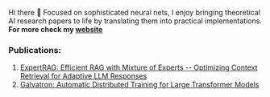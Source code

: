 Hi there 👋 Focused on sophisticated neural nets, I enjoy bringing theoretical AI research papers to life by translating them into practical implementations.
**For more check my [website](https://esmail-ibraheem.github.io/)** 

### **Publications:**
1. [ExpertRAG: Efficient RAG with Mixture of Experts -- Optimizing Context Retrieval for Adaptive LLM Responses ](https://arxiv.org/abs/2504.08744)
2. [Galvatron: Automatic Distributed Training for Large Transformer Models](https://arxiv.org/abs/2504.03662)


<!--
**Esmail-ibraheem/Esmail-ibraheem** is a ✨ _special_ ✨ repository because its `README.md` (this file) appears on your GitHub profile.

Here are some ideas to get you started:

- 🔭 I’m currently working on ...
- 🌱 I’m currently learning ...
- 👯 I’m looking to collaborate on ...
- 🤔 I’m looking for help with ...
- 💬 Ask me about ...
- 📫 How to reach me: ...
- 😄 Pronouns: ...
- ⚡ Fun fact: ...
-->
